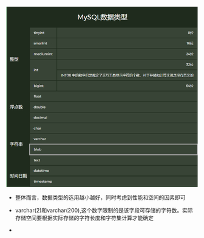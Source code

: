 ![MySQL数据类型.png](MySQL数据类型.png)

- 整体而言，数据类型的选用越小越好，同时考虑到性能和空间的因素即可

- varchar(2)和varchar(200),这个数字限制的是该字段可存储的字符数。实际存储空间要根据实际存储的字符长度和字符集计算才能确定
- 